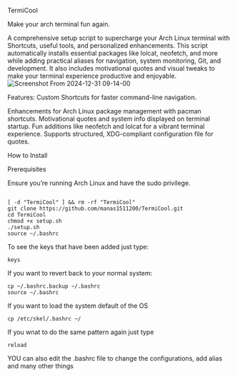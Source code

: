 TermiCool


Make your arch terminal fun again.


A comprehensive setup script to supercharge your Arch Linux terminal with Shortcuts, useful tools, and personalized enhancements. This script automatically installs essential packages like lolcat, neofetch, and more while adding practical aliases for navigation, system monitoring, Git, and development. It also includes motivational quotes and visual tweaks to make your terminal experience productive and enjoyable.
![Screenshot From 2024-12-31 09-14-00](https://github.com/user-attachments/assets/e2ee8ae5-2bf7-48ef-9db7-4fba5c1b1192)

Features:
    Custom Shortcuts for faster command-line navigation.

Enhancements for Arch Linux package management with pacman shortcuts.
    Motivational quotes and system info displayed on terminal startup.
    Fun additions like neofetch and lolcat for a vibrant terminal experience.
    Supports structured, XDG-compliant configuration file for quotes.

How to Install


Prerequisites

Ensure you’re running Arch Linux and have the sudo privilege.
```shell

[ -d "TermiCool" ] && rm -rf "TermiCool"
git clone https://github.com/manas1511200/TermiCool.git
cd TermiCool
chmod +x setup.sh
./setup.sh
source ~/.bashrc

```
To see the keys that have been added just type:
```shell
keys
```
If you want to revert back to your normal system:
```shell
cp ~/.bashrc.backup ~/.bashrc
source ~/.bashrc

```

If you want to load the system default of the OS
```shell
cp /etc/skel/.bashrc ~/
```
If you wnat to do the same pattern again just type
```shell
reload
```


YOU can also edit the .bashrc file to change the configurations, add alias and many other things




